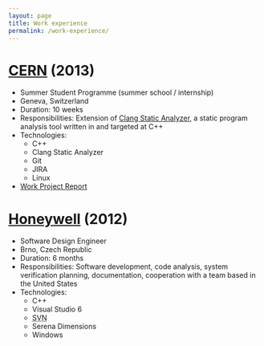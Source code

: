 ```yaml
---
layout: page
title: Work experience
permalink: /work-experience/
---
```


# [CERN](http://home.web.cern.ch/) (2013)

* Summer Student Programme (summer school / internship)
* Geneva, Switzerland
* Duration: 10 weeks
* Responsibilities: Extension of [Clang Static Analyzer](http://clang-analyzer.llvm.org/), a static program analysis tool written in and targeted at C++
* Technologies:
  * C++
  * Clang Static Analyzer
  * Git
  * JIRA
  * Linux
* [Work Project Report](http://cds.cern.ch/record/1597539)

# [Honeywell](http://honeywell.com/) (2012)

* Software Design Engineer
* Brno, Czech Republic
* Duration: 6 months
* Responsibilities: Software development, code analysis, system verification planning, documentation, cooperation with a team based in the United States
* Technologies:
  * C++
  * Visual Studio 6
  * <abbr title="Subversion">SVN</abbr>
  * Serena Dimensions
  * Windows

